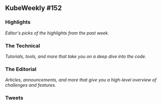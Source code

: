 ## KubeWeekly #152

### Highlights
_Editor's picks of the highlights from the past week._


### The Technical
_Tutorials, tools, and more that take you on a deep dive into the code._


### The Editorial 
_Articles, announcements, and more that give you a high-level overview of challenges and features._


### Tweets 
